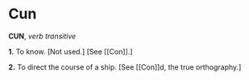 # Cun

**CUN**, _verb transitive_

**1.** To know. \[Not used.\] \[See [[Con]].\]

**2.** To direct the course of a ship. \[See [[Con]]d, the true orthography.\]